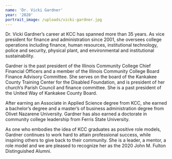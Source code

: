 ```yaml
---
name: 'Dr. Vicki Gardner'
year: '2020'
portrait_image: /uploads/vicki-gardner.jpg
---
```


Dr. Vicki Gardner’s career at KCC has spanned more than 35 years. As vice president for finance and administration since 2001, she oversees college operations including finance, human resources, institutional technology, police and security, physical plant, and environmental and institutional sustainability.&nbsp;

Gardner is the past president of the Illinois Community College Chief Financial Officers and a member of the Illinois Community College Board Finance Advisory Committee. She serves on the board of the Kankakee County Training Center for the Disabled Foundation, and is president of her church’s Parish Council and finance committee. She is a past president of the United Way of Kankakee County Board.&nbsp;

After earning an Associate in Applied Science degree from KCC, she earned a bachelor’s degree and a master’s of business administration degree from Olivet Nazarene University. Gardner has also earned a doctorate in community college leadership from Ferris State University.&nbsp;

As one who embodies the idea of KCC graduates as positive role models, Gardner continues to work hard to attain professional success, while inspiring others to give back to their community. She is a leader, a mentor, a role model and we are pleased to recognize her as the 2020 John M. Fulton Distinguished Alumni.